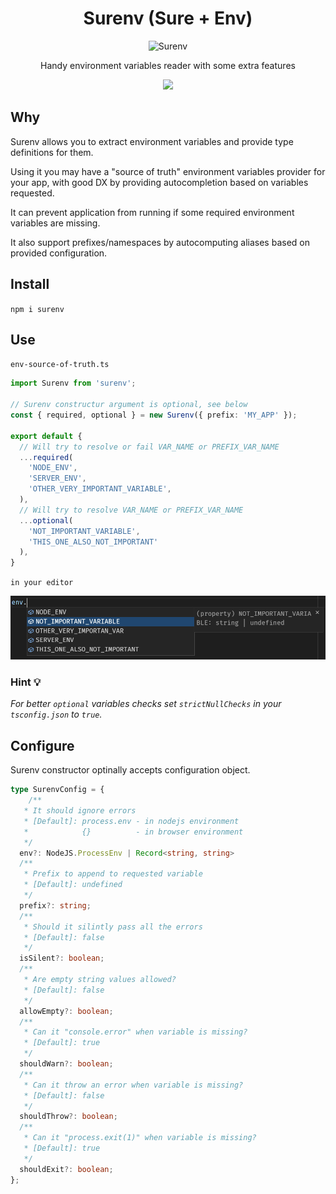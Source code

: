 <!-- markdownlint-disable -->

# **<div align="center">Surenv (Sure + Env)</div>**

<div align="center">
  <img src="https://bit.ly/surenv-logo" alt="Surenv">
  <p>Handy environment variables reader with some extra features</p>
  <a href="https://codeclimate.com/github/b12k/surenv/maintainability">
    <img src="https://api.codeclimate.com/v1/badges/d865c5ba19138d89fb63/maintainability" />
  </a>
</div>

<!-- markdownlint-enable -->

## Why

Surenv allows you to extract environment variables and provide type definitions
for them.

Using it you may have a "source of truth" environment variables provider for
your app, with good DX by providing autocompletion based on variables requested.

It can prevent application from running if some required environment variables
are missing.

It also support prefixes/namespaces by autocomputing aliases based on provided
configuration.

## Install

`npm i surenv`

## Use

`env-source-of-truth.ts`

```typescript
import Surenv from 'surenv';

// Surenv constructur argument is optional, see below
const { required, optional } = new Surenv({ prefix: 'MY_APP' });

export default {
  // Will try to resolve or fail VAR_NAME or PREFIX_VAR_NAME
  ...required(
    'NODE_ENV',
    'SERVER_ENV',
    'OTHER_VERY_IMPORTANT_VARIABLE',
  ),
  // Will try to resolve VAR_NAME or PREFIX_VAR_NAME
  ...optional(
    'NOT_IMPORTANT_VARIABLE',
    'THIS_ONE_ALSO_NOT_IMPORTANT'
  ),
}
```

`in your editor`

![DX Snapshot](https://raw.githubusercontent.com/b12k/surenv/master/dx-snapshot.jpg)

### Hint 💡

_For better `optional` variables checks set `strictNullChecks` in your
`tsconfig.json` to `true`._

## Configure

Surenv constructor optinally accepts configuration object.

```typescript
type SurenvConfig = {
    /**
   * It should ignore errors
   * [Default]: process.env - in nodejs environment
   *            {}          - in browser environment
   */
  env?: NodeJS.ProcessEnv | Record<string, string>
  /**
   * Prefix to append to requested variable
   * [Default]: undefined
   */
  prefix?: string;
  /**
   * Should it silintly pass all the errors
   * [Default]: false
   */
  isSilent?: boolean;
  /**
   * Are empty string values allowed?
   * [Default]: false
   */
  allowEmpty?: boolean;
  /**
   * Can it "console.error" when variable is missing?
   * [Default]: true
   */
  shouldWarn?: boolean;
  /**
   * Can it throw an error when variable is missing?
   * [Default]: false
   */
  shouldThrow?: boolean;
  /**
   * Can it "process.exit(1)" when variable is missing?
   * [Default]: true
   */
  shouldExit?: boolean;
};
```
